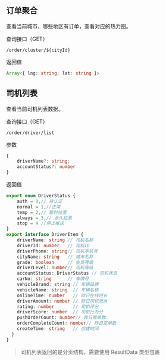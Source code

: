 ## 订单聚合

查看当前城市，哪些地区有订单，查看对应的热力图。

查询接口（GET）

```shell
/order/cluster/${cityId}
```

返回值

```typescript
Array<{ lng: string; lat: string }>
```

## 司机列表

查看当前司机列表数据。

查询接口（GET）

```shell
/order/driver/list
```

参数

```ts
{ 
    driverName?: string; 
    accountStatus?: number 
}
```

返回值

```typescript
export enum DriverStatus {
    auth = 0,// 待认证
    normal = 1,//正常
    temp = 2,// 暂时拉黑
    always = 3,// 永久拉黑
    stop = 4 //停止推送
}
export interface DriverItem {
    driverName: string // 司机名称
    driverId: number   // 司机ID
    driverPhone: string// 司机手机号
    cityName: string   // 城市名称
    grade: boolean     // 会员等级
    driverLevel: number// 司机等级
    accountStatus: DriverStatus // 司机状态
    carNo: string      // 车牌号
    vehicleBrand: string // 车辆品牌
    vehicleName: string  // 车辆名称
    onlineTime: number   // 昨日在线时长
    driverAmount: number // 昨日司机流水
    rating: number       // 司机评分
    driverScore: number  // 司机行为分
    pushOrderCount: number// 昨日推单数
    orderCompleteCount: number// 昨日完单数
    createTime: string   // 创建时间
  }
}
```

> 司机列表返回的是分页结构，需要使用 ResultData 类型包裹


